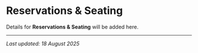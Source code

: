 # Reservations & Seating

Details for **Reservations & Seating** will be added here.

---

*Last updated: 18 August 2025*